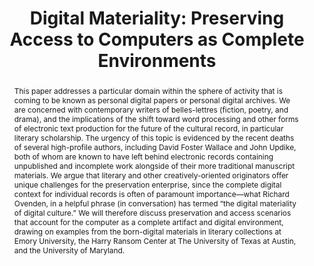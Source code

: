 ---
abstract: This paper addresses a particular domain within the sphere of activity that
  is coming to be known as personal digital papers or personal digital archives. We
  are concerned with contemporary writers of belles-lettres (fiction, poetry, and
  drama), and the implications of the shift toward word processing and other forms
  of electronic text production for the future of the cultural record, in particular
  literary scholarship. The urgency of this topic is evidenced by the recent deaths
  of several high-profile authors, including David Foster Wallace and John Updike,
  both of whom are known to have left behind electronic records containing unpublished
  and incomplete work alongside of their more traditional manuscript materials. We
  argue that literary and other creatively-oriented originators offer unique challenges
  for the preservation enterprise, since the complete digital context for individual
  records is often of paramount importance—what Richard Ovenden, in a helpful phrase
  (in conversation) has termed “the digital materiality of digital culture.” We will
  therefore discuss preservation and access scenarios that account for the computer
  as a complete artifact and digital environment, drawing on examples from the born-digital
  materials in literary collections at Emory University, the Harry Ransom Center at
  The University of Texas at Austin, and the University of Maryland.
creators:
- Matthew Kirschenbaum
- Doug Reside
- Gabriela Redwine
- Catherine Stollar Peters
- Naomi Nelson
- Kari M. Kraus
- Erika L. Farr
date: null
document_url: https://services.phaidra.univie.ac.at/api/object/o:294010/download
grand_parent: iPRES
institutions: []
keywords:
- san francisco
landing_page_url: https://phaidra.univie.ac.at/o:294010
language: eng
layout: publication
license: CC BY-SA 3.0 AT
notes_url: null
parent: iPRES 2009
publication_type: paper
size: 732253
slides_url: null
source_name: iPRES
stream_url: null
title: 'Digital Materiality: Preserving Access to Computers as Complete Environments'
year: 2009
---